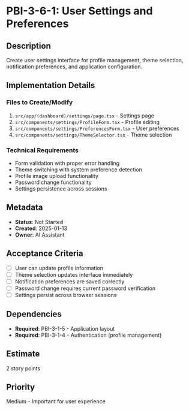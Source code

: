 # PBI-3-6-1: User Settings and Preferences

## Description

Create user settings interface for profile management, theme selection, notification
preferences, and application configuration.

## Implementation Details

### Files to Create/Modify

1. `src/app/(dashboard)/settings/page.tsx` - Settings page
2. `src/components/settings/ProfileForm.tsx` - Profile editing
3. `src/components/settings/PreferencesForm.tsx` - User preferences
4. `src/components/settings/ThemeSelector.tsx` - Theme selection

### Technical Requirements

- Form validation with proper error handling
- Theme switching with system preference detection
- Profile image upload functionality
- Password change functionality
- Settings persistence across sessions

## Metadata

- **Status**: Not Started
- **Created**: 2025-01-13
- **Owner**: AI Assistant

## Acceptance Criteria

- [ ] User can update profile information
- [ ] Theme selection updates interface immediately
- [ ] Notification preferences are saved correctly
- [ ] Password change requires current password verification
- [ ] Settings persist across browser sessions

## Dependencies

- **Required**: PBI-3-1-5 - Application layout
- **Required**: PBI-3-1-4 - Authentication (profile management)

## Estimate

2 story points

## Priority

Medium - Important for user experience
